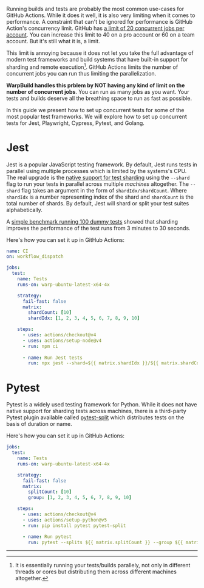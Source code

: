 Running builds and tests are probably the most common use-cases for GitHub Actions. While it does it well, it is also very limiting when it comes to performance. A constraint that can't be ignored for performance is GitHub Action's concurrency limit. GitHub has [a limit of 20 concurrent jobs per account](https://docs.github.com/en/actions/learn-github-actions/usage-limits-billing-and-administration#usage-limits). You can increase this limit to 40 on a pro account or 60 on a team account. But it's still what it is, a limit.

This limit is annoying because it does not let you take the full advantage of modern test frameworks and build systems that have built-in support for sharding and remote execution[^1]. GitHub Actions limits the number of concurrent jobs you can run thus limiting the parallelization. 

**WarpBuild handles this prblem by NOT having any kind of limit on the number of concurrent jobs**. You can run as many jobs as you want. Your tests and builds deserve all the breathing space to run as fast as possible.

In this guide we present how to set up concurrent tests for some of the most popular test frameworks. We will explore how to set up concurrent tests for Jest, Playwright, Cypress, Pytest, and Golang.

# Jest

Jest is a popular JavaScript testing framework. By default, Jest runs tests in parallel using multiple processes which is limited by the systems's CPU. The real upgrade is the [native support for test sharding](https://jestjs.io/docs/cli#--shard) using the `--shard` flag to run your tests in parallel across multiple *machines* altogether. The `--shard` flag takes an argument in the form of `shardIdx/shardCount`. Where `shardIdx` is a number representing index of the shard and `shardCount` is the total number of shards. By default, Jest will shard or split your test suites alphabetically.

A [simple benchmark running 100 dummy tests](https://github.com/WarpBuilds/concurrent-tests/actions/runs/8733327759) showed that sharding improves the performance of the test runs from 3 minutes to 30 seconds.

Here's how you can set it up in GitHub Actions:

```yaml
name: CI
on: workflow_dispatch

jobs:
  test:
    name: Tests
    runs-on: warp-ubuntu-latest-x64-4x

    strategy:
      fail-fast: false
      matrix:
        shardCount: [10]
        shardIdx: [1, 2, 3, 4, 5, 6, 7, 8, 9, 10]

    steps:
      - uses: actions/checkout@v4
      - uses: actions/setup-node@v4
      - run: npm ci
    
      - name: Run Jest tests
        run: npx jest --shard=${{ matrix.shardIdx }}/${{ matrix.shardCount }}
```

# Pytest

Pytest is a widely used testing framework for Python. While it does not have native support for sharding tests across machines, there is a third-party Pytest plugin available called [pytest-split](https://github.com/jerry-git/pytest-split) which distributes tests on the basis of duration or name.

Here's how you can set it up in GitHub Actions:

```yaml
jobs:
  test:
    name: Tests
    runs-on: warp-ubuntu-latest-x64-4x

    strategy:
      fail-fast: false
      matrix:
        splitCount: [10]
        group: [1, 2, 3, 4, 5, 6, 7, 8, 9, 10]

    steps:
      - uses: actions/checkout@v4
      - uses: actions/setup-python@v5
      - run: pip install pytest pytest-split

      - name: Run pytest
        run: pytest --splits ${{ matrix.splitCount }} --group ${{ matrix.group }}
```

---
[^1]: It is essentially running your tests/builds parallely, not only in different threads or cores but distributing them across different machines altogether.